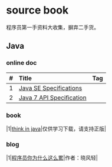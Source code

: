 # source book

程序员第一手资料大收集，摒弃二手货。 


## Java
### online doc
|#|Title|Tag|
|:------------- |:------------- |:------------- |
|1|[Java SE Specifications][001]||
|2|[Java 7 API Specification][002]||
### book 
|1|[think in java][003]|仅供学习下载，请支持正版|
### blog
|1|[程序员你为什么这么累][004]|作者：晓风轻|









[001]: https://docs.oracle.com/javase/specs/
[002]: https://docs.oracle.com/javase/7/docs/api/
[003]: http://download.csdn.net/download/maishere/5216753
[004]:https://zhuanlan.zhihu.com/p/28705206
